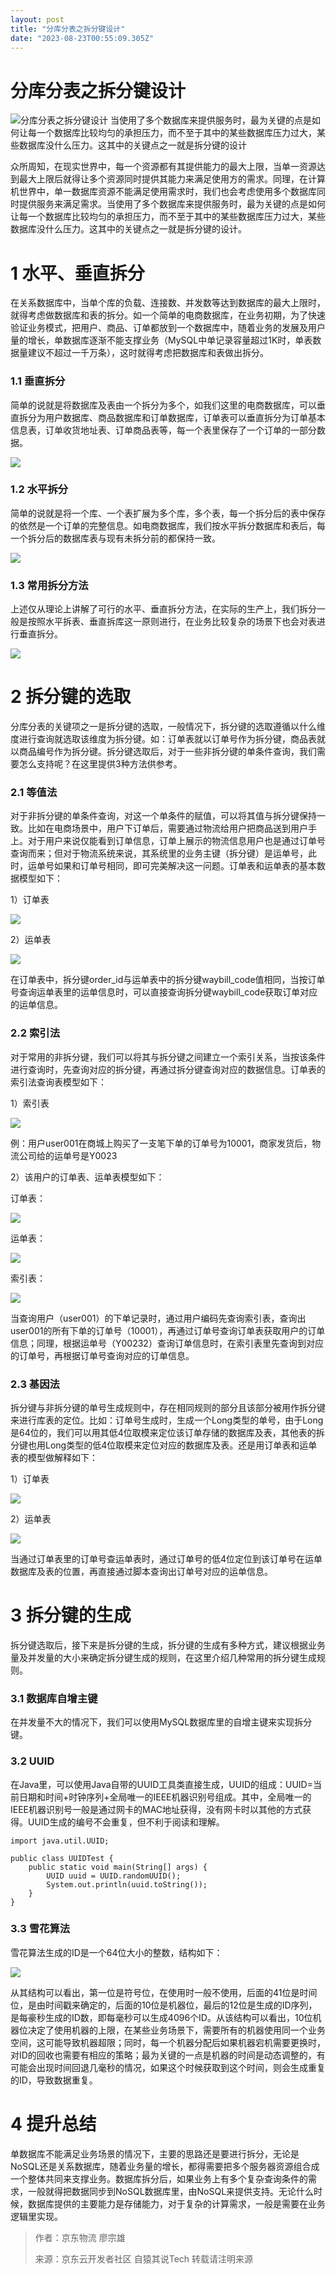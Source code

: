 ```yaml
---
layout: post
title: "分库分表之拆分键设计"
date: "2023-08-23T00:55:09.305Z"
---
```

分库分表之拆分键设计
==========

![分库分表之拆分键设计](https://img2023.cnblogs.com/blog/3046120/202308/3046120-20230822171439981-1746875575.png) 当使用了多个数据库来提供服务时，最为关键的点是如何让每一个数据库比较均匀的承担压力，而不至于其中的某些数据库压力过大，某些数据库没什么压力。这其中的关键点之一就是拆分键的设计

众所周知，在现实世界中，每一个资源都有其提供能力的最大上限，当单一资源达到最大上限后就得让多个资源同时提供其能力来满足使用方的需求。同理，在计算机世界中，单一数据库资源不能满足使用需求时，我们也会考虑使用多个数据库同时提供服务来满足需求。当使用了多个数据库来提供服务时，最为关键的点是如何让每一个数据库比较均匀的承担压力，而不至于其中的某些数据库压力过大，某些数据库没什么压力。这其中的关键点之一就是拆分键的设计。

1 水平、垂直拆分
=========

在关系数据库中，当单个库的负载、连接数、并发数等达到数据库的最大上限时，就得考虑做数据库和表的拆分。如一个简单的电商数据库，在业务初期，为了快速验证业务模式，把用户、商品、订单都放到一个数据库中，随着业务的发展及用户量的增长，单数据库逐渐不能支撑业务（MySQL中单记录容量超过1K时，单表数据量建议不超过一千万条），这时就得考虑把数据库和表做出拆分。

### 1.1 垂直拆分

简单的说就是将数据库及表由一个拆分为多个，如我们这里的电商数据库，可以垂直拆分为用户数据库、商品数据库和订单数据库，订单表可以垂直拆分为订单基本信息表，订单收货地址表、订单商品表等，每一个表里保存了一个订单的一部分数据。

![](https://mp.toutiao.com/mp/agw/article_material/open_image/get?code=OTYwNDBiOTdjZWI5ZjMzZDgyOTM1ZmQ0YzcwMTYzZDgsMTY5MjY3MjkwNzYyMw==)

### 1.2 水平拆分

简单的说就是将一个库、一个表扩展为多个库，多个表，每一个拆分后的表中保存的依然是一个订单的完整信息。如电商数据库，我们按水平拆分数据库和表后，每一个拆分后的数据库表与现有未拆分前的都保持一致。

![](https://mp.toutiao.com/mp/agw/article_material/open_image/get?code=MzVlMTViZmQ2YjI3ODliMmU2NWU2YWE1MzQzN2JkMjYsMTY5MjY3MjkwNzYyMw==)

### 1.3 常用拆分方法

上述仅从理论上讲解了可行的水平、垂直拆分方法，在实际的生产上，我们拆分一般是按照水平拆表、垂直拆库这一原则进行，在业务比较复杂的场景下也会对表进行垂直拆分。

![](https://mp.toutiao.com/mp/agw/article_material/open_image/get?code=NzNlYzllM2FiM2JmMzJhZTk3NzY5ZGNiODAxMzUyNWMsMTY5MjY3MjkwNzYyMw==)

2 拆分键的选取
========

分库分表的关键项之一是拆分键的选取，一般情况下，拆分键的选取遵循以什么维度进行查询就选取该维度为拆分键。如：订单表就以订单号作为拆分键，商品表就以商品编号作为拆分键。拆分键选取后，对于一些非拆分键的单条件查询，我们需要怎么支持呢？在这里提供3种方法供参考。

### 2.1 等值法

对于非拆分键的单条件查询，对这一个单条件的赋值，可以将其值与拆分键保持一致。比如在电商场景中，用户下订单后，需要通过物流给用户把商品送到用户手上。对于用户来说仅能看到订单信息，订单上展示的物流信息用户也是通过订单号查询而来；但对于物流系统来说，其系统里的业务主键（拆分键）是运单号，此时，运单号如果和订单号相同，即可完美解决这一问题。订单表和运单表的基本数据模型如下：

1）订单表

![](https://mp.toutiao.com/mp/agw/article_material/open_image/get?code=NjkzMGQ2MWFiZjYxZjY0NTA2OTQ2NTg2MDY2MjA1NmMsMTY5MjY3MjkwNzYyNA==)

2）运单表

![](https://mp.toutiao.com/mp/agw/article_material/open_image/get?code=ZTVlN2FhMWI1ODE1NTg4ZGU4YjRiN2ExMWFkMTc5M2UsMTY5MjY3MjkwNzYyNA==)

在订单表中，拆分键order\_id与运单表中的拆分键waybill\_code值相同，当按订单号查询运单表里的运单信息时，可以直接查询拆分键waybill\_code获取订单对应的运单信息。

### 2.2 索引法

对于常用的非拆分键，我们可以将其与拆分键之间建立一个索引关系，当按该条件进行查询时，先查询对应的拆分键，再通过拆分键查询对应的数据信息。订单表的索引法查询表模型如下：

1）索引表

![](https://mp.toutiao.com/mp/agw/article_material/open_image/get?code=MzAyNzJkMTE4YWUwZWRiZjNiZDdhZTllNWY4MjQ5OTUsMTY5MjY3MjkwNzYyNA==)

例：用户user001在商城上购买了一支笔下单的订单号为10001，商家发货后，物流公司给的运单号是Y0023

2）该用户的订单表、运单表模型如下：

订单表：

![](https://mp.toutiao.com/mp/agw/article_material/open_image/get?code=ZDRjYjA0MzFmNDk3Mzg3ZjFjYzAxNTRlZDVlMDhmN2YsMTY5MjY3MjkwNzYyNA==)

运单表：

![](https://mp.toutiao.com/mp/agw/article_material/open_image/get?code=ODc1OGJiYTA2ODJlYjc1NDQ1NmZiZTA5MzI1Njk5NGUsMTY5MjY3MjkwNzYyNA==)

索引表：

![](https://mp.toutiao.com/mp/agw/article_material/open_image/get?code=Y2Q1NjczYjM4YTY3YWIxY2MxYTA4MDEzMGY1Y2MzZmIsMTY5MjY3MjkwNzYyNA==)

当查询用户（user001）的下单记录时，通过用户编码先查询索引表，查询出user001的所有下单的订单号（10001），再通过订单号查询订单表获取用户的订单信息；同理，根据运单号（Y00232）查询订单信息时，在索引表里先查询到对应的订单号，再根据订单号查询对应的订单信息。

### 2.3 基因法

拆分键与非拆分键的单号生成规则中，存在相同规则的部分且该部分被用作拆分键来进行库表的定位。比如：订单号生成时，生成一个Long类型的单号，由于Long是64位的，我们可以用其低4位取模来定位该订单存储的数据库及表，其他表的拆分键也用Long类型的低4位取模来定位对应的数据库及表。还是用订单表和运单表的模型做解释如下：

1）订单表

![](https://mp.toutiao.com/mp/agw/article_material/open_image/get?code=YjJjNDVhNWU4ZmU0NzcwODQxZTg5MTk4MTcxNmRjZjQsMTY5MjY3MjkwNzYyNA==)

2）运单表

![](https://mp.toutiao.com/mp/agw/article_material/open_image/get?code=N2NmMjI1ZWE3NGI1ODFiYzY3MGNkMDQ2ZjQxZmRjMDQsMTY5MjY3MjkwNzYyNA==)

当通过订单表里的订单号查运单表时，通过订单号的低4位定位到该订单号在运单数据库及表的位置，再直接通过脚本查询出订单号对应的运单信息。

3 拆分键的生成
========

拆分键选取后，接下来是拆分键的生成，拆分键的生成有多种方式，建议根据业务量及并发量的大小来确定拆分键生成的规则，在这里介绍几种常用的拆分键生成规则。

### 3.1 数据库自增主键

在并发量不大的情况下，我们可以使用MySQL数据库里的自增主键来实现拆分键。

### 3.2 UUID

在Java里，可以使用Java自带的UUID工具类直接生成，UUID的组成：UUID=当前日期和时间+时钟序列+全局唯一的IEEE机器识别号组成。其中，全局唯一的IEEE机器识别号一般是通过网卡的MAC地址获得，没有网卡时以其他的方式获得。UUID生成的编号不会重复，但不利于阅读和理解。

    import java.util.UUID;
    
    public class UUIDTest {
        public static void main(String[] args) {
            UUID uuid = UUID.randomUUID();
            System.out.println(uuid.toString());
        }
    }
    

### 3.3 雪花算法

雪花算法生成的ID是一个64位大小的整数，结构如下：

![](https://mp.toutiao.com/mp/agw/article_material/open_image/get?code=NDlmMDI2MGI4ZTA4MDU0YTFmNWUwOGU5OTU0ZDI1YTYsMTY5MjY3MjkwNzYyNA==)

从其结构可以看出，第一位是符号位，在使用时一般不使用，后面的41位是时间位，是由时间戳来确定的，后面的10位是机器位，最后的12位是生成的ID序列，是每豪秒生成的ID数，即每毫秒可以生成4096个ID。从该结构可以看出，10位机器位决定了使用机器的上限，在某些业务场景下，需要所有的机器使用同一个业务空间，这可能导致机器超限；同时，每一个机器分配后如果机器宕机需要更换时，对ID的回收也需要有相应的策略；最为关键的一点是机器的时间是动态调整的，有可能会出现时间回退几毫秒的情况，如果这个时候获取到这个时间，则会生成重复的ID，导致数据重复。

4 提升总结
======

单数据库不能满足业务场景的情况下，主要的思路还是要进行拆分，无论是NoSQL还是关系数据库，随着业务量的增长，都得需要把多个服务器资源组合成一个整体共同来支撑业务。数据库拆分后，如果业务上有多个复杂查询条件的需求，一般就得把数据同步到NoSQL数据库里，由NoSQL来提供支持。无论什么时候，数据库提供的主要能力是存储能力，对于复杂的计算需求，一般是需要在业务逻辑里实现。

> 作者：京东物流 廖宗雄
> 
> 来源：京东云开发者社区 自猿其说Tech 转载请注明来源